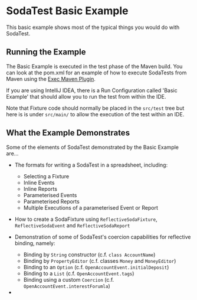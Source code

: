 SodaTest Basic Example
======================

This basic example shows most of the typical things you would do with SodaTest.

Running the Example
-------------------

The Basic Example is executed in the test phase of the Maven build.
You can look at the pom.xml for an example of how to execute SodaTests from Maven using the [Exec Maven Plugin](http://mojo.codehaus.org/exec-maven-plugin/examples/example-exec-for-java-programs.html).

If you are using IntelliJ IDEA, there is a Run Configuration called 'Basic Example' that should allow
you to run the test from within the IDE.

Note that Fixture code should normally be placed in the `src/test` tree but here is is under
`src/main/` to allow the execution of the test within an IDE.


What the Example Demonstrates
-----------------------------

Some of the elements of SodaTest demonstrated by the Basic Example are...

* The formats for writing a SodaTest in a spreadsheet, including:
  * Selecting a Fixture
  * Inline Events
  * Inline Reports
  * Parameterised Events
  * Parameterised Reports
  * Multiple Executions of a parameterised Event or Report

* How to create a SodaFixture using `ReflectiveSodaFixture`, `ReflectiveSodaEvent` and `ReflectiveSodaReport`

* Demonstration of some of SodaTest's coercion capabilities for reflective binding, namely:
  * Binding by `String` constructor    (c.f. `class AccountName`)
  * Binding by `PropertyEditor`        (c.f. classes `Money` and `MoneyEditor`)
  * Binding to an `Option`             (c.f. `OpenAccountEvent.initialDeposit`)
  * Binding to a `List`                (c.f. `OpenAccountEvent.tags`)
  * Binding using a custom `Coercion`  (c.f. `OpenAccountEvent.interestForumla`)

*
